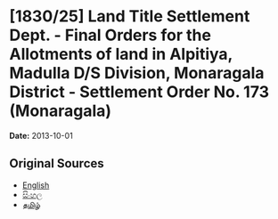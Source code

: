 # [1830/25] Land Title Settlement Dept. - Final Orders for the Allotments of land in Alpitiya, Madulla D/S Division, Monaragala District - Settlement Order No. 173 (Monaragala)

**Date:** 2013-10-01

## Original Sources

- [English](https://documents.gov.lk/view/extra-gazettes/2013/10/1830-25_E.pdf)
- [සිංහල](https://documents.gov.lk/view/extra-gazettes/2013/10/1830-25_S.pdf)
- [தமிழ்](https://documents.gov.lk/view/extra-gazettes/2013/10/1830-25_T.pdf)
